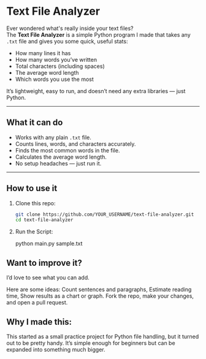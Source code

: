 # Text File Analyzer

Ever wondered what's really inside your text files?  
The **Text File Analyzer** is a simple Python program I made that takes any `.txt` file and gives you some quick, useful stats:

- How many lines it has
- How many words you’ve written
- Total characters (including spaces)
- The average word length
- Which words you use the most

It’s lightweight, easy to run, and doesn’t need any extra libraries — just Python.

---

## What it can do
- Works with any plain `.txt` file.
- Counts lines, words, and characters accurately.
- Finds the most common words in the file.
- Calculates the average word length.
- No setup headaches — just run it.

---

## How to use it

1. Clone this repo:
   ```bash
   git clone https://github.com/YOUR_USERNAME/text-file-analyzer.git
   cd text-file-analyzer
2. Run the Script:

   python main.py sample.txt

    


## Want to improve it?
  
  I’d love to see what you can add.
  
  Here are some ideas:
  Count sentences and paragraphs,
  Estimate reading time,
  Show results as a chart or graph.
  Fork the repo, make your changes, and open a pull request.

## Why I made this: 
  This started as a small practice project for Python file handling, but it turned out to be pretty handy.
  It’s simple enough for beginners but can be expanded into something much bigger.

